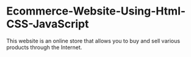 # Ecommerce-Website-Using-Html-CSS-JavaScript
This website is an online store that allows you to buy and sell various products through the Internet.
